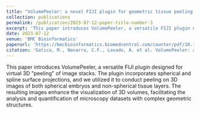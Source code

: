```yaml
---
title: "VolumePeeler: a novel FIJI plugin for geometric tissue peeling to improve visualization and quantification of 3D image stacks"
collection: publications
permalink: /publication/2023-07-12-paper-title-number-3
excerpt: 'This paper introduces VolumePeeler, a versatile FIJI plugin designed for virtual 3D "peeling" of image stacks. The plugin incorporates spherical and spline surface projections, and we utilized it to conduct peeling on 3D images of both spherical embryos and non-spherical tissue layers. The resulting images enhance the visualization of 3D volumes, facilitating the analysis and quantification of microscopy datasets with complex geometric structures.'
date: 2023-07-12
venue: 'BMC Bioinformatics'
paperurl: 'https://bmcbioinformatics.biomedcentral.com/counter/pdf/10.1186/s12859-023-05403-z.pdf'
citation: 'Gatica, M., Navarro, C.F., Lavado, A. et al. VolumePeeler: a novel FIJI plugin for geometric tissue peeling to improve visualization and quantification of 3D image stacks. BMC Bioinformatics 24, 283 (2023). https://doi.org/10.1186/s12859-023-05403-z'
---
```

This paper introduces VolumePeeler, a versatile FIJI plugin designed for virtual 3D "peeling" of image stacks. The plugin incorporates spherical and spline surface projections, and we utilized it to conduct peeling on 3D images of both spherical embryos and non-spherical tissue layers. The resulting images enhance the visualization of 3D volumes, facilitating the analysis and quantification of microscopy datasets with complex geometric structures.

